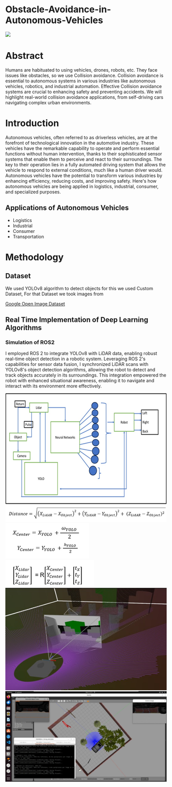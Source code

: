 # Obstacle-Avoidance-in-Autonomous-Vehicles
<img src="https://ksra.eu/wp-content/uploads/2020/06/cars16.jpg" >
<h1>Abstract</h1>
<p>Humans are habituated to using vehicles, drones, robots, etc. They face issues like obstacles, so we use Collision avoidance. Collision avoidance is essential to autonomous systems in various industries like autonomous vehicles, robotics, and industrial automation. Effective Collision avoidance systems are crucial to enhancing safety and preventing accidents. We will highlight real-world collision avoidance applications, from self-driving cars navigating complex urban environments.</p>
<h1>Introduction</h1>
<p>Autonomous vehicles, often referred to as driverless vehicles, are at the forefront of technological innovation in the automotive industry. These vehicles have the remarkable capability to operate and perform essential functions without human intervention, thanks to their sophisticated sensor systems that enable them to perceive and react to their surroundings. The key to their operation lies in a fully automated driving system that allows the vehicle to respond to external conditions, much like a human driver would. Autonomous vehicles have the potential to transform various industries by enhancing efficiency, reducing costs, and improving safety. Here's how autonomous vehicles are being applied in logistics, industrial, consumer, and specialized purposes.</p>
<h2>Applications of Autonomous Vehicles </h2>
<ul>
  <li>Logistics</li>
  <li>Industrial</li>
  <li>Consumer</li>
  <li>Transportation</li>
</ul>
<h1>Methodology</h1>
<h2>Dataset</h2>
<p>We used YOLOv8 algorithm to detect objects for this we used Custom Dataset, For that Dataset we took images from</p>
<a href="https://storage.googleapis.com/openimages/web/index.html">Google Open Image Dataset</a>
<h2>Real Time Implementation of Deep Learning Algorithms</h2>
<h3>Simulation of ROS2</h3>
<p>I employed ROS 2 to integrate YOLOv8 with LiDAR data, enabling robust real-time object detection in a robotic system. Leveraging ROS 2's capabilities for sensor data fusion, I synchronized LiDAR scans with YOLOv8's object detection algorithms, allowing the robot to detect and track objects accurately in its surroundings. This integration empowered the robot with enhanced situational awareness, enabling it to navigate and interact with its environment more effectively.</p>

<img src="Images/img1.jpg" >
<img src="Images/img2.jpg" >
<img src="Images/img3.jpg" >
<img src="Images/img4.jpg" >
<img src="Images/img5.jpg" >
<img src="Images/img6.jpg" >
